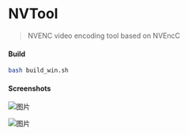 # NVTool

> NVENC video encoding tool based on NVEncC

#### Build

```sh
bash build_win.sh
```

#### Screenshots

![图片](https://images-cdn.shimo.im/clz5A7fc57SDBHzu__original.png)

![图片](https://images-cdn.shimo.im/dLiWypVO9fbgAXPb__original.png)
